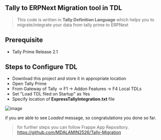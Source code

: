 ## Tally to ERPNext Migration tool in TDL

> This code is written in **Tally Definition Language** which helps you to migrate/integrate your data from tally prime to ERPNext

## Prerequisite

  * Tally Prime Release 2.1

## Steps to Configure TDL

  * Download this project and store it in appropriate location
  * Open Tally Prime
  * From Gateway of Tally -> F1 -> Addon Features -> F4 Local TDLs
  * Set "Load TDL filed on Startup" as Yes
  * Specify location of **ExpressTallyIntegration.txt** file
    
![image](https://github.com/laxmantandon/tally_migration_tdl/assets/24727535/1c7f73b9-2b96-4891-9d7b-2049fab9d4dc)

if you are able to see *Loaded* message, so congratulations you done so far.

> for further steps you can follow Frappe App Repository.
 https://github.com/MDALAMIN2526/Tally-Migration
